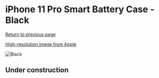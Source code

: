 # iPhone 11 Pro Smart Battery Case - Black

[Return to previous page](/iphone_11)

[High-resolution image from Apple](https://store.storeimages.cdn-apple.com/8756/as-images.apple.com/is/MWVL2?wid=4500&hei=4500&fmt=png)

<div style="width: 512px"><img src="/almost_uncompressed/MWVL2.webp" alt="Black"></div>

## Under construction
